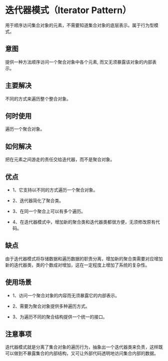 # 迭代器模式（Iterator Pattern）

用于顺序访问集合对象的元素，不需要知道集合对象的底层表示。属于行为型模式。

## 意图

提供一种方法顺序访问一个聚合对象中各个元素, 而又无须暴露该对象的内部表示。

## 主要解决

不同的方式来遍历整个整合对象。

## 何时使用

遍历一个聚合对象。

## 如何解决

把在元素之间游走的责任交给迭代器，而不是聚合对象。

## 优点

- 1、它支持以不同的方式遍历一个聚合对象。 

- 2、迭代器简化了聚合类。 

- 3、在同一个聚合上可以有多个遍历。 

- 4、在迭代器模式中，增加新的聚合类和迭代器类都很方便，无须修改原有代码。

## 缺点

由于迭代器模式将存储数据和遍历数据的职责分离，增加新的聚合类需要对应增加新的迭代器类，类的个数成对增加，这在一定程度上增加了系统的复杂性。

## 使用场景

- 1、访问一个聚合对象的内容而无须暴露它的内部表示。 

- 2、需要为聚合对象提供多种遍历方式。 

- 3、为遍历不同的聚合结构提供一个统一的接口。

## 注意事项

迭代器模式就是分离了集合对象的遍历行为，抽象出一个迭代器类来负责，这样既可以做到不暴露集合的内部结构，又可让外部代码透明地访问集合内部的数据。